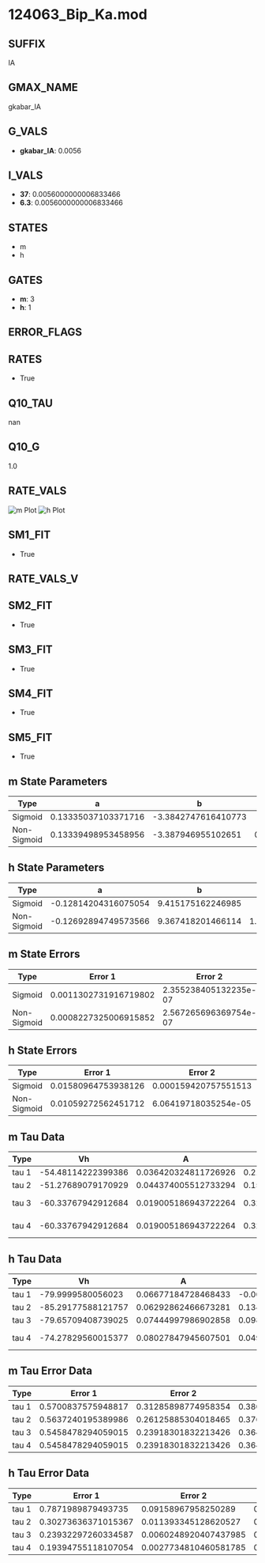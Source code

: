 # 124063_Bip_Ka.mod

## SUFFIX

IA

## GMAX_NAME

gkabar_IA

## G_VALS

- **gkabar_IA**: 0.0056

## I_VALS

- **37**: 0.0056000000006833466
- **6.3**: 0.0056000000006833466

## STATES

- m
- h

## GATES

- **m**: 3
- **h**: 1

## ERROR_FLAGS


## RATES

- True

## Q10_TAU

nan

## Q10_G

1.0

## RATE_VALS

![m Plot](/Users/pbozelos/Dropbox/icg-Chai-Panos/supermodels/output_markdown_files/K/124063_Bip_Ka.mod/images/m.png)
![h Plot](/Users/pbozelos/Dropbox/icg-Chai-Panos/supermodels/output_markdown_files/K/124063_Bip_Ka.mod/images/h.png)

## SM1_FIT

- True

## RATE_VALS_V

## SM2_FIT

- True

## SM3_FIT

- True

## SM4_FIT

- True

## SM5_FIT

- True

## m State Parameters

| Type | a | b | c | d |
| --- | --- | --- | --- | --- |
| Sigmoid | 0.13335037103371716 | -3.3842747616410773 |
| Non-Sigmoid | 0.13339498953458956 | -3.387946955102651 | 0.9998215005847302 | -0.0003374465143864312 |

## h State Parameters

| Type | a | b | c | d |
| --- | --- | --- | --- | --- |
| Sigmoid | -0.12814204316075054 | 9.415175162246985 |
| Non-Sigmoid | -0.12692894749573566 | 9.367418201466114 | 1.012864488943036 | 0.0021554093345552763 |

## m State Errors

| Type | Error 1 | Error 2 | Error 3 |
| --- | --- | --- | --- |
| Sigmoid | 0.0011302731916719802 | 2.355238405132235e-07 | 0.0007621356592679678 |
| Non-Sigmoid | 0.0008227325006915852 | 2.567265696369754e-07 | 0.0005547630267052625 |

## h State Errors

| Type | Error 1 | Error 2 | Error 3 |
| --- | --- | --- | --- |
| Sigmoid | 0.01580964753938126 | 0.000159420757551513 | 0.013962472222534956 |
| Non-Sigmoid | 0.01059272562451712 | 6.06419718035254e-05 | 0.009355087577053148 |

## m Tau Data

| Type | Vh | A | b1 | b2 | c1 | c2 | d1 | d2 | e1 | e2 |
| --- | --- | --- | --- | --- | --- | --- | --- | --- | --- | --- |
| tau 1 | -54.48114222399386 | 0.036420324811726926 | 0.21218223034601222 | 0.02401286173290208 |
| tau 2 | -51.27689079170929 | 0.044374005512733294 | 0.15267167545216706 | -0.0011557783279610996 | 0.03932610128965747 | -0.00018215853088861128 |
| tau 3 | -60.33767942912684 | 0.019005186943722264 | 0.3250231401850861 | -0.0023549427374859075 | 1.0254000973275913e-06 | -0.03420230904941541 | 0.0011699278056678444 | -6.381537952057538e-06 |
| tau 4 | -60.33767942912684 | 0.019005186943722264 | 0.3250231401850861 | -0.0023549427374859075 | 1.0254000973275913e-06 | 0.0 | -0.03420230904941541 | 0.0011699278056678444 | -6.381537952057538e-06 | 0.0 |

## h Tau Data

| Type | Vh | A | b1 | b2 | c1 | c2 | d1 | d2 | e1 | e2 |
| --- | --- | --- | --- | --- | --- | --- | --- | --- | --- | --- |
| tau 1 | -79.9999580056023 | 0.06677184728468433 | -0.005251767468807171 | 0.005254425331182014 |
| tau 2 | -85.29177588121757 | 0.06292862466673281 | 0.1349396957343331 | -0.0007369502293324806 | 0.0242494343646908 | -0.00011277642809558432 |
| tau 3 | -79.65709408739025 | 0.07444997986902858 | 0.09894759474275869 | 0.0006883559530357843 | 4.352891144564712e-05 | 0.041527048406208945 | -0.00039795101872447576 | 1.1758925425345785e-06 |
| tau 4 | -74.27829560015377 | 0.08027847945607501 | 0.04975327755709939 | 0.0016753248449545486 | 0.00044798616467008913 | 1.3076786016773824e-05 | 0.0609805199978898 | -0.0009314512867200325 | 5.908698336355549e-06 | -1.326449606675604e-08 |

## m Tau Error Data

| Type | Error 1 | Error 2 | Error 3 |
| --- | --- | --- | --- |
| tau 1 | 0.5700837575948817 | 0.31285898774958354 | 0.3806723121811516 |
| tau 2 | 0.5637240195389986 | 0.26125885304018465 | 0.37642560955483345 |
| tau 3 | 0.5458478294059015 | 0.23918301832213426 | 0.3644888186178923 |
| tau 4 | 0.5458478294059015 | 0.23918301832213426 | 0.3644888186178923 |

## h Tau Error Data

| Type | Error 1 | Error 2 | Error 3 |
| --- | --- | --- | --- |
| tau 1 | 0.7871989879493735 | 0.09158967958250289 | 0.24689527982279316 |
| tau 2 | 0.30273636371015367 | 0.011393345128620527 | 0.09494953674351045 |
| tau 3 | 0.23932297260334587 | 0.0060248920407437985 | 0.07506070662368 |
| tau 4 | 0.19394755118107054 | 0.0027734810460581785 | 0.06082926382379379 |

